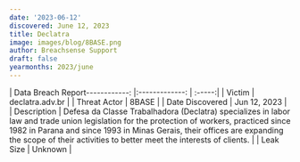 ```yaml
---
date: '2023-06-12'
discovered: June 12, 2023
title: Declatra
image: images/blog/8BASE.png
author: Breachsense Support
draft: false
yearmonths: 2023/june
---
```


| Data Breach Report------------:     |:-------------:    | :-----:|
| Victim      | declatra.adv.br      | 
| Threat Actor      | 8BASE      | 
| Date Discovered      | Jun 12, 2023      | 
| Description      | Defesa da Classe Trabalhadora (Declatra) specializes in labor law and trade union legislation for the protection of workers, practiced since 1982 in Parana and since 1993 in Minas Gerais, their offices are expanding the scope of their activities to better meet the interests of clients.      | 
| Leak Size      | Unknown      | 

